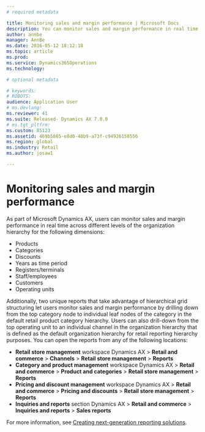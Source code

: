 ```yaml
---
# required metadata

title: Monitoring sales and margin performance | Microsoft Docs
description: You can monitor sales and margin performance in real time using Dynamics AX.
author: annbe
manager: AnnBe
ms.date: 2016-05-12 18:12:18
ms.topic: article
ms.prod: 
ms.service: Dynamics365Operations
ms.technology: 

# optional metadata

# keywords: 
# ROBOTS: 
audience: Application User
# ms.devlang: 
ms.reviewer: 41
ms.suite: Released- Dynamics AX 7.0.0
# ms.tgt_pltfrm: 
ms.custom: 85123
ms.assetid: 469b5865-e8d0-48b9-a73f-c94926158556
ms.region: global
ms.industry: Retail
ms.author: josaw1

---
```


# Monitoring sales and margin performance

As part of Microsoft Dynamics AX, users can monitor sales and margin performance in real time across different levels of the organization hierarchy for the following dimensions:

-   Products
-   Categories
-   Discounts
-   Years as time period
-   Registers/terminals
-   Staff/employees
-   Customers
-   Operating units

Additionally, two unique reports that take advantage of hierarchical grid structuring let users monitor sales and margin performance by drilling down from the top category node to individual leaf nodes of the category in the default retail product category hierarchy. Users can also drill-down from the top operating unit to an individual channel in the organization hierarchy that is defined as the default organization hierarchy for retail reporting hierarchy purposes. You can open the reports from any of the following locations:

-   **Retail store management** workspace Dynamics AX &gt; **Retail and commerce** &gt; **Channels** &gt; **Retail store management** &gt; **Reports**
-   **Category and product management** workspace Dynamics AX &gt; **Retail and commerce** &gt; **Product and categories** &gt; **Retail store management** &gt; **Reports**
-   **Pricing and discount management** workspace Dynamics AX &gt; **Retail and commerce** &gt; **Pricing and discounts** &gt; **Retail store management** &gt; **Reports**
-   **Inquiries and reports** section Dynamics AX &gt; **Retail and commerce** &gt; **Inquiries and reports** &gt; **Sales reports**

For more information, see [Creating next-generation reporting solutions](https://ax.help.dynamics.com/en/wiki/creating-nextgen-reporting-solutions/).

